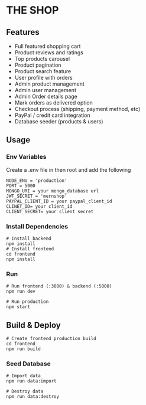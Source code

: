 # THE SHOP

## Features

- Full featured shopping cart
- Product reviews and ratings
- Top products carousel
- Product pagination
- Product search feature
- User profile with orders
- Admin product management
- Admin user management
- Admin Order details page
- Mark orders as delivered option
- Checkout process (shipping, payment method, etc)
- PayPal / credit card integration
- Database seeder (products & users)
  
## Usage

### Env Variables

Create a .env file in then root and add the following

```
NODE_ENV = 'production'
PORT = 5000
MONGO_URI = your mongo_database url
JWT_SECRET = 'mernshop'
PAYPAL_CLIENT_ID = your paypal_client_id
CLINET_ID= your client_id
CLIENT_SECRET= your client secret
```
### Install Dependencies

```
# Install backend
npm install 
# Install frontend
cd frontend 
npm install
```

### Run

```
# Run frontend (:3000) & backend (:5000)
npm run dev

# Run production
npm start

```
## Build & Deploy

```
# Create frontend production build
cd frontend
npm run build
```

### Seed Database

```
# Import data
npm run data:import

# Destroy data
npm run data:destroy
```
